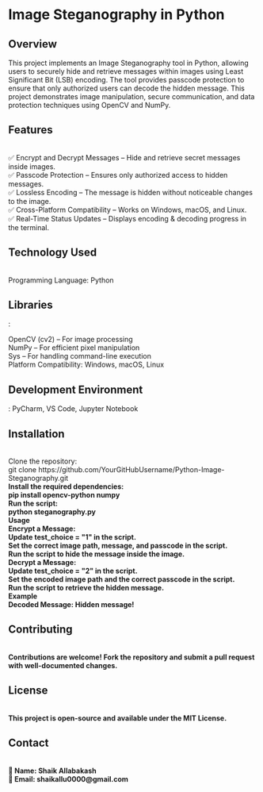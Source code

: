 # Image Steganography in Python
<h2>Overview</h2>
This project implements an Image Steganography tool in Python, allowing users to securely hide and retrieve messages within images using Least Significant Bit (LSB) encoding. The tool provides passcode protection to ensure that only authorized users can decode the hidden message. This project demonstrates image manipulation, secure communication, and data protection techniques using OpenCV and NumPy.<br>

<h2>Features</h2><br>
✅ Encrypt and Decrypt Messages – Hide and retrieve secret messages inside images.<br>
✅ Passcode Protection – Ensures only authorized access to hidden messages.<br>
✅ Lossless Encoding – The message is hidden without noticeable changes to the image.<br>
✅ Cross-Platform Compatibility – Works on Windows, macOS, and Linux.<br>
✅ Real-Time Status Updates – Displays encoding & decoding progress in the terminal.<br>

<h2>Technology Used </h2><br>
Programming Language: Python<br>

<h2>Libraries</h2>:<br>

OpenCV (cv2) – For image processing<br>
NumPy – For efficient pixel manipulation<br>
Sys – For handling command-line execution<br>
Platform Compatibility: Windows, macOS, Linux<br>

<h2>Development Environment</h2>: PyCharm, VS Code, Jupyter Notebook<br>

<h2>Installation</h2><br>
<b></b>Clone the repository:<br>
git clone https://github.com/YourGitHubUsername/Python-Image-Steganography.git<br>
<b>Install the required dependencies:<br>
pip install opencv-python numpy<br>
Run the script:<br>
python steganography.py<br>
<b>Usage <br>
<b>Encrypt a Message:<br>
Update test_choice = "1" in the script.<br>
Set the correct image path, message, and passcode in the script.<br>
Run the script to hide the message inside the image.<br>
<b>Decrypt a Message:<br>
Update test_choice = "2" in the script.<br>
Set the encoded image path and the correct passcode in the script.<br>
Run the script to retrieve the hidden message.<br>
<b>Example<br>
Decoded Message: Hidden message!<br>
<h2>Contributing</h2><br>
Contributions are welcome! Fork the repository and submit a pull request with well-documented changes.<br>

<h2>License</h2><br>
This project is open-source and available under the MIT License.<br>

<h2>Contact</h2><br>
📌<b> Name: Shaik Allabakash<br>
📌<b> Email: shaikallu0000@gmail.com<br>
